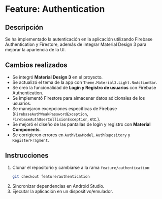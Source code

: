 # Feature: Authentication

## **Descripción**
Se ha implementado la autenticación en la aplicación utilizando Firebase Authentication y Firestore, además de integrar Material Design 3 para mejorar la apariencia de la UI.

## **Cambios realizados**
- Se integró **Material Design 3** en el proyecto.
- Se actualizó el tema de la app con `Theme.Material3.Light.NoActionBar`.
- Se creó la funcionalidad de **Login y Registro de usuarios** con Firebase Authentication.
- Se implementó Firestore para almacenar datos adicionales de los usuarios.
- Se manejaron excepciones específicas de Firebase (`FirebaseAuthWeakPasswordException`, `FirebaseAuthUserCollisionException`, etc.).
- Se mejoró el diseño de las pantallas de login y registro con **Material Components**.
- Se corrigieron errores en `AuthViewModel`, `AuthRepository` y `RegisterFragment`.

## **Instrucciones**
1. Clonar el repositorio y cambiarse a la rama `feature/authentication`:
   ```sh
   git checkout feature/authentication
2. Sincronizar dependencias en Android Studio.
3. Ejecutar la aplicación en un dispositivo/emulador.
